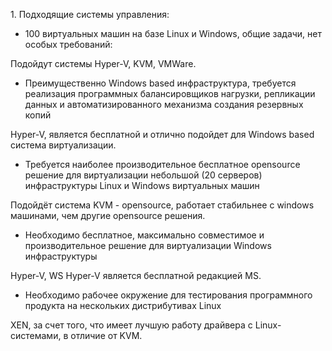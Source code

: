 <p>1. Подходящие системы управления:</p>

- 100 виртуальных машин на базе Linux и Windows, общие задачи, нет особых требований:

Подойдут системы Hyper-V, KVM, VMWare.

- Преимущественно Windows based инфраструктура, требуется реализация программных балансировщиков нагрузки, репликации данных и автоматизированного механизма создания резервных копий 

Hyper-V, является бесплатной и отлично подойдет для Windows based система виртуализации.

- Требуется наиболее производительное бесплатное opensource решение для виртуализации небольшой (20 серверов) инфраструктуры Linux и Windows виртуальных машин 

Подойдёт система KVM - opensource, работает стабильнее с windows машинами, чем другие opensource решения. 

- Необходимо бесплатное, максимально совместимое и производительное решение для виртуализации Windows инфраструктуры
  
Hyper-V, WS Hyper-V является бесплатной редакцией MS. 

- Необходимо рабочее окружение для тестирования программного продукта на нескольких дистрибутивах Linux

XEN, за счет того, что имеет лучшую работу драйвера с Linux-системами, в отличие от KVM.


